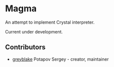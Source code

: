# Magma

An attempt to implement Crystal interpreter.

Current under development.

## Contributors

- [greyblake](https://github.com/greyblake) Potapov Sergey - creator, maintainer
